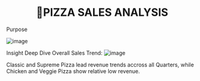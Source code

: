 **<h1 align = "center">🍕PIZZA SALES ANALYSIS </h1>**

Purpose


![image](https://github.com/user-attachments/assets/2680788a-1bb0-4634-872d-ef453712ece5)

Insight Deep Dive
Overall Sales Trend:
![image](https://github.com/user-attachments/assets/82e6b3bc-c214-4dda-a872-700d0e47cb7f)

Classic and Supreme Pizza lead revenue trends accross all Quarters, while Chicken and Veggie Pizza show relative low revenue. 

